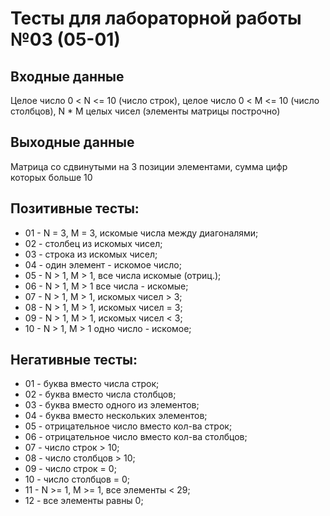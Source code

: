 # Тесты для лабораторной работы №03 (05-01)

## Входные данные

Целое число 0 < N <= 10 (число строк), целое число 0 < M <= 10 (число столбцов), N * M целых чисел (элементы матрицы построчно)

## Выходные данные

Матрица со сдвинутыми на 3 позиции элементами, сумма цифр которых больше 10

## Позитивные тесты:

- 01 - N = 3, M = 3, искомые числа между диагоналями;
- 02 - столбец из искомых чисел;
- 03 - строка из искомых чисел;
- 04 - один элемент - искомое число;
- 05 - N > 1, M > 1, все числа искомые (отриц.);
- 06 - N > 1, M > 1 все числа - искомые;
- 07 - N > 1, M > 1, искомых чисел > 3;
- 08 - N > 1, M > 1, искомых чисел = 3;
- 09 - N > 1, M > 1, искомых чисел < 3;
- 10 - N > 1, M > 1 одно число - искомое;

## Негативные тесты:

- 01 - буква вместо числа строк;
- 02 - буква вместо числа столбцов;
- 03 - буква вместо одного из элементов;
- 04 - буква вместо нескольких элементов;
- 05 - отрицательное число вместо кол-ва строк;
- 06 - отрицательное число вместо кол-ва столбцов;
- 07 - число строк > 10;
- 08 - число столбцов > 10;
- 09 - число строк = 0;
- 10 - число столбцов = 0;
- 11 - N >= 1, M >= 1, все элементы < 29;
- 12 - все элементы равны 0;
